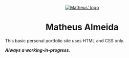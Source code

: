 <p align="center">
  <a href="https://matheusalmeida.design">
    <img src="https://user-images.githubusercontent.com/34585988/60056167-faa2e980-96ad-11e9-9681-ab1f171191c9.png" alt="Matheus' logo">
  </a>
</p>

<h1 align="center">Matheus Almeida</h1>

This basic personal portfolio site uses HTML and CSS only.

**_Always a working-in-progress._**
